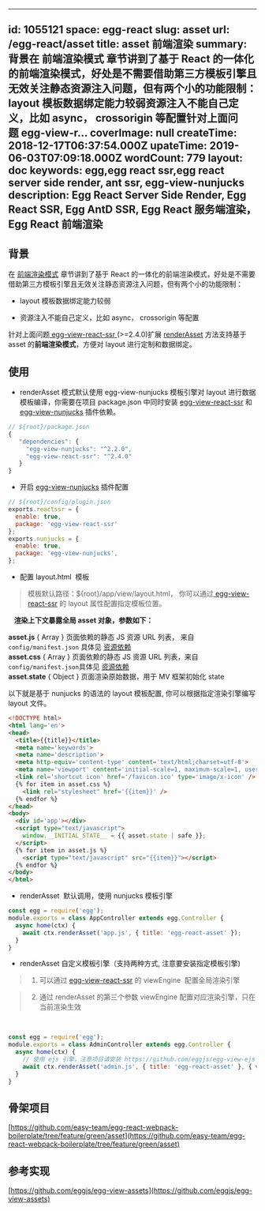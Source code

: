 
---
id: 1055121
space: egg-react
slug: asset
url: /egg-react/asset
title: asset 前端渲染
summary: 背景在 前端渲染模式 章节讲到了基于 React 的一体化的前端渲染模式，好处是不需要借助第三方模板引擎且无效关注静态资源注入问题，但有两个小的功能限制：layout 模板数据绑定能力较弱资源注入不能自己定义，比如 async， crossorigin 等配置针对上面问题 egg-view-r...
coverImage: null
createTime: 2018-12-17T06:37:54.000Z 
upateTime: 2019-06-03T07:09:18.000Z
wordCount: 779
layout: doc
keywords: egg,egg react ssr,egg react server side render, ant ssr, egg-view-nunjucks
description: Egg React Server Side Render, Egg React SSR, Egg AntD SSR, Egg React 服务端渲染，Egg React 前端渲染
---

## 背景

在 [前端渲染模式](https://easy-team.github.io/egg-react/web) 章节讲到了基于 React 的一体化的前端渲染模式，好处是不需要借助第三方模板引擎且无效关注静态资源注入问题，但有两个小的功能限制：

- layout 模板数据绑定能力较弱

- 资源注入不能自己定义，比如 async， crossorigin 等配置


针对上面问题[ egg-view-react-ssr ](https://github.com/easy-team/egg-view-react-ssr)(>=2.4.0)扩展 [renderAsset](https://github.com/easy-team/egg-view-react-ssr/blob/master/app/extend/context.js#L9) 方法支持基于 asset 的**前端渲染模式**，方便对 layout 进行定制和数据绑定。<br />


## 使用

- renderAsset 模式默认使用 egg-view-nunjucks 模板引擎对 layout 进行数据模板编译，你需要在项目 package.json 中同时安装 [egg-view-react-ssr](https://github.com/easy-team/egg-view-react-ssr) 和 [egg-view-nunjucks](https://github.com/eggjs/egg-view-nunjucks) 插件依赖。


```javascript
// ${root}/package.json
{
   "dependencies": {
     "egg-view-nunjucks": "^2.2.0",
     "egg-view-react-ssr": "^2.4.0"
   }
}
```

- 开启 [egg-view-nunjucks](https://github.com/eggjs/egg-view-nunjucks) 插件配置


```javascript
// ${root}/config/plugin.json
exports.reactssr = {
  enable: true,
  package: 'egg-view-react-ssr'
};
exports.nunjucks = {
  enable: true,
  package: 'egg-view-nunjucks',
};
```

- 配置 layout.html  模板


> 模板默认路径：${root}/app/view/layout.html， 你可以通过[ egg-view-react-ssr](https://github.com/easy-team/egg-view-react-ssr) 的 layout 属性配置指定模板位置。


    **渲染上下文暴露全局 asset 对象，参数如下：**

**asset.js** { Array } 页面依赖的静态 JS 资源 URL 列表， 来自 `config/manifest.json` 具体见 [资源依赖](https://easy-team.github.io/easywebpack/deps)<br />**asset.css** { Array } 页面依赖的静态 JS 资源 URL 列表，来自`config/manifest.json`具体见 [资源依赖](https://easy-team.github.io/easywebpack/deps)<br />**asset.state** { Object } 页面渲染原始数据，用于 MV 框架初始化 state

以下就是基于 nunjucks 的语法的 layout 模板配置, 你可以根据指定渲染引擎编写 layout 文件。

```html
<!DOCTYPE html>
<html lang='en'>
<head>
  <title>{{title}}</title>
  <meta name='keywords'>
  <meta name='description'>
  <meta http-equiv='content-type' content='text/html;charset=utf-8'>
  <meta name='viewport' content='initial-scale=1, maximum-scale=1, user-scalable=no, minimal-ui'>
  <link rel='shortcut icon' href='/favicon.ico' type='image/x-icon' />
  {% for item in asset.css %}
    <link rel="stylesheet" href='{{item}}' />
  {% endfor %}
</head>
<body>
  <div id='app'></div>
  <script type="text/javascript">
    window.__INITIAL_STATE__ = {{ asset.state | safe }};
  </script>
  {% for item in asset.js %}
    <script type="text/javascript" src="{{item}}"></script>
  {% endfor %}
</body>
</html>
```

- renderAsset  默认调用，使用 nunjucks 模板引擎


```javascript
const egg = require('egg');
module.exports = class AppController extends egg.Controller {
  async home(ctx) {
    await ctx.renderAsset('app.js', { title: 'egg-react-asset' });
  }
}
```

- renderAsset 自定义模板引擎（支持两种方式, 注意要安装指定模板引擎)


> 1.  可以通过 [egg-view-react-ssr](https://github.com/easy-team/egg-view-react-ssr) 的 viewEngine  配置全局渲染引擎

> 2.  通过 renderAsset 的第三个参数 viewEngine 配置对应渲染引擎，只在当前渲染生效

> 
  

```javascript
const egg = require('egg');
module.exports = class AdminController extends egg.Controller {
  async home(ctx) {
    // 使用 ejs 引擎，注意项目请安装 https://github.com/eggjs/egg-view-ejs 依赖
    await ctx.renderAsset('admin.js', { title: 'egg-react-asset' }, { viewEngine: 'ejs' });
  }
}
```


## 骨架项目

[https://github.com/easy-team/egg-react-webpack-boilerplate/tree/feature/green/asset](https://github.com/easy-team/egg-react-webpack-boilerplate/tree/feature/green/asset)



## 参考实现

[https://github.com/eggjs/egg-view-assets](https://github.com/eggjs/egg-view-assets)


  